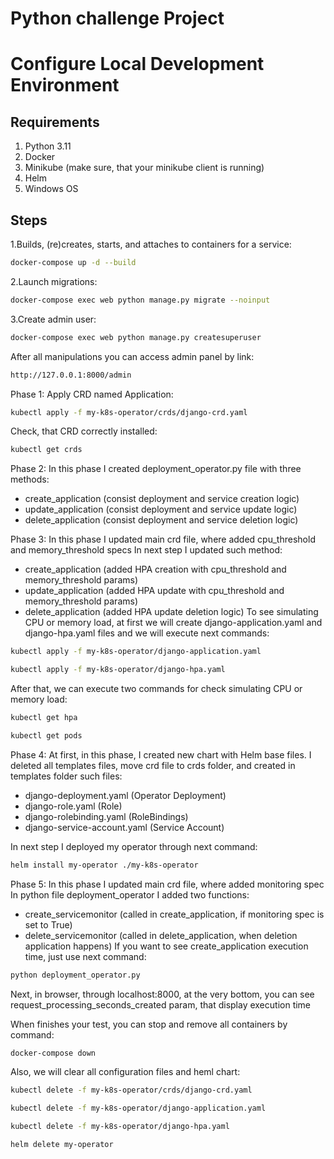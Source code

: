 # Python challenge Project

# Configure Local Development Environment
## Requirements
1. Python 3.11
2. Docker
3. Minikube (make sure, that your minikube client is running)
4. Helm
5. Windows OS

## Steps
1.Builds, (re)creates, starts, and attaches to containers for a service: 
```bash
docker-compose up -d --build
```

2.Launch migrations:
```bash
docker-compose exec web python manage.py migrate --noinput
```

3.Create admin user:
```bash
docker-compose exec web python manage.py createsuperuser
```
After all manipulations you can access admin panel by link:
```bash 
http://127.0.0.1:8000/admin
```
Phase 1:
Apply CRD named Application:
```bash 
kubectl apply -f my-k8s-operator/crds/django-crd.yaml
```
Check, that CRD correctly installed:
```bash 
kubectl get crds
```

Phase 2:
In this phase I created deployment_operator.py file with three methods:
- create_application (сonsist deployment and service creation logic)
- update_application (сonsist deployment and service update logic)
- delete_application (сonsist deployment and service deletion logic)

Phase 3:
In this phase I updated main crd file, where added cpu_threshold and memory_threshold specs
In next step I updated such method:
- create_application (added HPA creation with cpu_threshold and memory_threshold params)
- update_application (added HPA update with cpu_threshold and memory_threshold params)
- delete_application (added HPA update deletion logic)
To see simulating CPU or memory load, at first we will create django-application.yaml and django-hpa.yaml files and we will execute next commands:
```bash 
kubectl apply -f my-k8s-operator/django-application.yaml
```
```bash 
kubectl apply -f my-k8s-operator/django-hpa.yaml
```
After that, we can execute two commands for check simulating CPU or memory load:
```bash 
kubectl get hpa
```
```bash 
kubectl get pods
```

Phase 4:
At first, in this phase, I created new chart with Helm base files. 
I deleted all templates files, move crd file to crds folder, and created in templates folder such files:
- django-deployment.yaml (Operator Deployment)
- django-role.yaml (Role)
- django-rolebinding.yaml (RoleBindings)
- django-service-account.yaml (Service Account)

In next step I deployed my operator through next command:
```bash 
helm install my-operator ./my-k8s-operator
```
Phase 5:
In this phase I updated main crd file, where added monitoring spec
In python file deployment_operator I added two functions:
- create_servicemonitor (called in create_application, if monitoring spec is set to True)
- delete_servicemonitor (called in delete_application, when deletion application happens)
If you want to see create_application execution time, just use next command:
```bash 
python deployment_operator.py
```
Next, in browser, through localhost:8000, at the very bottom, you can see request_processing_seconds_created
param, that display execution time

When finishes your test, you can stop and remove all containers by command:
```bash
docker-compose down
```
Also, we will clear all configuration files and heml chart:
```bash
kubectl delete -f my-k8s-operator/crds/django-crd.yaml
```
```bash
kubectl delete -f my-k8s-operator/django-application.yaml
```
```bash 
kubectl delete -f my-k8s-operator/django-hpa.yaml
```
```bash
helm delete my-operator  
```
